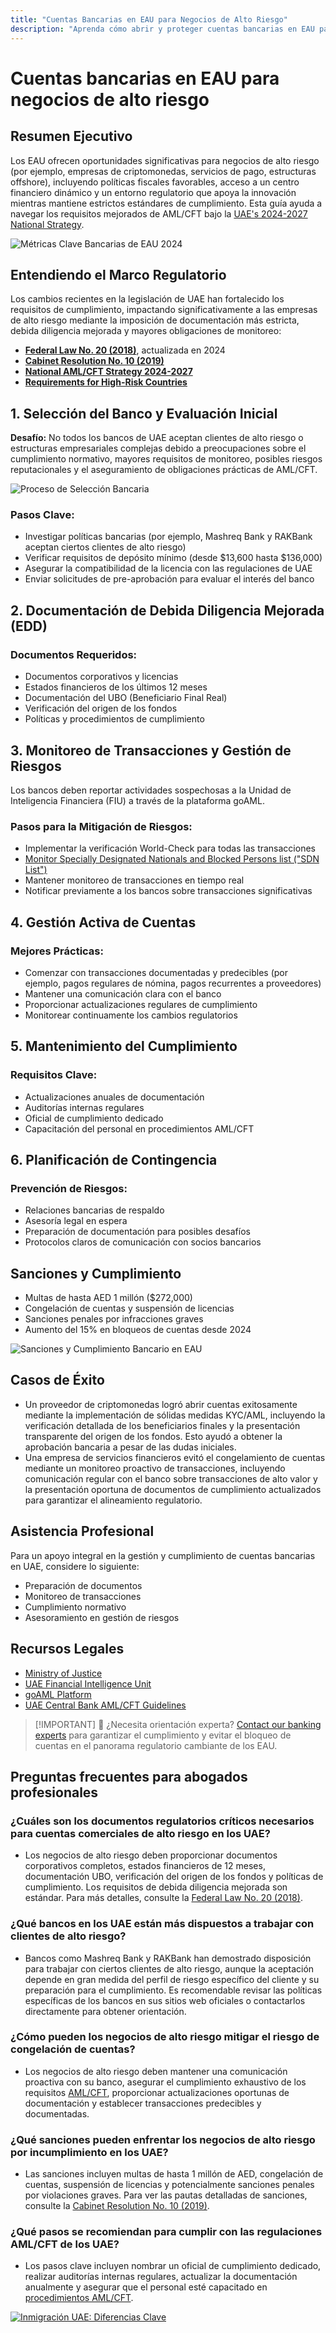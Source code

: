 ```yaml
---
title: "Cuentas Bancarias en EAU para Negocios de Alto Riesgo"
description: "Aprenda cómo abrir y proteger cuentas bancarias en EAU para negocios de alto riesgo. Guía experta sobre requisitos de cumplimiento, mitigación de riesgos y prevención de congelación de cuentas en 2024."
---
```


# Cuentas bancarias en EAU para negocios de alto riesgo

## Resumen Ejecutivo

Los EAU ofrecen oportunidades significativas para negocios de alto riesgo (por ejemplo, empresas de criptomonedas, servicios de pago, estructuras offshore), incluyendo políticas fiscales favorables, acceso a un centro financiero dinámico y un entorno regulatorio que apoya la innovación mientras mantiene estrictos estándares de cumplimiento. Esta guía ayuda a navegar los requisitos mejorados de AML/CFT bajo la [UAE's 2024-2027 National Strategy](https://www.mofa.gov.ae/en/mediahub/news/2024/9/5/5-9-2024-uae-uae).

![Métricas Clave Bancarias de EAU 2024](/content/uae-banking-stats.svg)

## Entendiendo el Marco Regulatorio

Los cambios recientes en la legislación de UAE han fortalecido los requisitos de cumplimiento, impactando significativamente a las empresas de alto riesgo mediante la imposición de documentación más estricta, debida diligencia mejorada y mayores obligaciones de monitoreo:

- **[Federal Law No. 20 (2018)](https://rulebook.centralbank.ae/en/rulebook/decree-federal-law-no-20-2018-anti-money-laundering-and-combating-financing-terrorism-and)**, actualizada en 2024
- **[Cabinet Resolution No. 10 (2019)](https://uaelegislation.gov.ae/en/legislations/1015/download)**
- **[National AML/CFT Strategy 2024-2027](https://www.namlcftc.gov.ae/en/more/uae-strategy/)**
- **[Requirements for High-Risk Countries](https://rulebook.centralbank.ae/en/rulebook/643-requirements-high-risk-countries)**

## 1. Selección del Banco y Evaluación Inicial

**Desafío:** No todos los bancos de UAE aceptan clientes de alto riesgo o estructuras empresariales complejas debido a preocupaciones sobre el cumplimiento normativo, mayores requisitos de monitoreo, posibles riesgos reputacionales y el aseguramiento de obligaciones prácticas de AML/CFT.

![Proceso de Selección Bancaria](/content/bank-selection.svg)

### Pasos Clave:

- Investigar políticas bancarias (por ejemplo, Mashreq Bank y RAKBank aceptan ciertos clientes de alto riesgo)
- Verificar requisitos de depósito mínimo (desde \$13,600 hasta \$136,000)
- Asegurar la compatibilidad de la licencia con las regulaciones de UAE
- Enviar solicitudes de pre-aprobación para evaluar el interés del banco

## 2. Documentación de Debida Diligencia Mejorada (EDD)

### Documentos Requeridos:

- Documentos corporativos y licencias
- Estados financieros de los últimos 12 meses
- Documentación del UBO (Beneficiario Final Real)
- Verificación del origen de los fondos
- Políticas y procedimientos de cumplimiento

## 3. Monitoreo de Transacciones y Gestión de Riesgos

Los bancos deben reportar actividades sospechosas a la Unidad de Inteligencia Financiera (FIU) a través de la plataforma goAML.

### Pasos para la Mitigación de Riesgos:

- Implementar la verificación World-Check para todas las transacciones
- [Monitor Specially Designated Nationals and Blocked Persons list ("SDN List")](https://sanctionssearch.ofac.treas.gov/)
- Mantener monitoreo de transacciones en tiempo real
- Notificar previamente a los bancos sobre transacciones significativas

## 4. Gestión Activa de Cuentas

### Mejores Prácticas:

- Comenzar con transacciones documentadas y predecibles (por ejemplo, pagos regulares de nómina, pagos recurrentes a proveedores)
- Mantener una comunicación clara con el banco
- Proporcionar actualizaciones regulares de cumplimiento
- Monitorear continuamente los cambios regulatorios

## 5. Mantenimiento del Cumplimiento

### Requisitos Clave:

- Actualizaciones anuales de documentación
- Auditorías internas regulares
- Oficial de cumplimiento dedicado
- Capacitación del personal en procedimientos AML/CFT

## 6. Planificación de Contingencia

### Prevención de Riesgos:

- Relaciones bancarias de respaldo
- Asesoría legal en espera
- Preparación de documentación para posibles desafíos
- Protocolos claros de comunicación con socios bancarios

## Sanciones y Cumplimiento

- Multas de hasta AED 1 millón (\$272,000)
- Congelación de cuentas y suspensión de licencias
- Sanciones penales por infracciones graves
- Aumento del 15% en bloqueos de cuentas desde 2024

![Sanciones y Cumplimiento Bancario en EAU](/content/penalties-enforcement.svg)

## Casos de Éxito

- Un proveedor de criptomonedas logró abrir cuentas exitosamente mediante la implementación de sólidas medidas KYC/AML, incluyendo la verificación detallada de los beneficiarios finales y la presentación transparente del origen de los fondos. Esto ayudó a obtener la aprobación bancaria a pesar de las dudas iniciales.
- Una empresa de servicios financieros evitó el congelamiento de cuentas mediante un monitoreo proactivo de transacciones, incluyendo comunicación regular con el banco sobre transacciones de alto valor y la presentación oportuna de documentos de cumplimiento actualizados para garantizar el alineamiento regulatorio.

## Asistencia Profesional

Para un apoyo integral en la gestión y cumplimiento de cuentas bancarias en UAE, considere lo siguiente:

- Preparación de documentos
- Monitoreo de transacciones
- Cumplimiento normativo
- Asesoramiento en gestión de riesgos

## Recursos Legales

- [Ministry of Justice](https://www.moj.gov.ae)
- [UAE Financial Intelligence Unit](https://www.uaefiu.gov.ae)
- [goAML Platform](https://goaml.ae)
- [UAE Central Bank AML/CFT Guidelines](https://www.centralbank.ae/en/our-operations/anti-money-laundering-aml/)

> [!IMPORTANT] 💜 ¿Necesita orientación experta?
> [Contact our banking experts](./../../resources/contacts) para garantizar el cumplimiento y evitar el bloqueo de cuentas en el panorama regulatorio cambiante de los EAU.

## Preguntas frecuentes para abogados profesionales

### ¿Cuáles son los documentos regulatorios críticos necesarios para cuentas comerciales de alto riesgo en los UAE?

- Los negocios de alto riesgo deben proporcionar documentos corporativos completos, estados financieros de 12 meses, documentación UBO, verificación del origen de los fondos y políticas de cumplimiento. Los requisitos de debida diligencia mejorada son estándar. Para más detalles, consulte la [Federal Law No. 20 (2018)](https://rulebook.centralbank.ae/en/rulebook/decree-federal-law-no-20-2018-anti-money-laundering-and-combating-financing-terrorism-and).

### ¿Qué bancos en los UAE están más dispuestos a trabajar con clientes de alto riesgo?

- Bancos como Mashreq Bank y RAKBank han demostrado disposición para trabajar con ciertos clientes de alto riesgo, aunque la aceptación depende en gran medida del perfil de riesgo específico del cliente y su preparación para el cumplimiento. Es recomendable revisar las políticas específicas de los bancos en sus sitios web oficiales o contactarlos directamente para obtener orientación.

### ¿Cómo pueden los negocios de alto riesgo mitigar el riesgo de congelación de cuentas?

- Los negocios de alto riesgo deben mantener una comunicación proactiva con su banco, asegurar el cumplimiento exhaustivo de los requisitos [AML/CFT](https://www.centralbank.ae/en/our-operations/anti-money-laundering-aml/), proporcionar actualizaciones oportunas de documentación y establecer transacciones predecibles y documentadas.

### ¿Qué sanciones pueden enfrentar los negocios de alto riesgo por incumplimiento en los UAE?

- Las sanciones incluyen multas de hasta 1 millón de AED, congelación de cuentas, suspensión de licencias y potencialmente sanciones penales por violaciones graves. Para ver las pautas detalladas de sanciones, consulte la [Cabinet Resolution No. 10 (2019)](https://uaelegislation.gov.ae/en/legislations/1015/download).

### ¿Qué pasos se recomiendan para cumplir con las regulaciones AML/CFT de los UAE?

- Los pasos clave incluyen nombrar un oficial de cumplimiento dedicado, realizar auditorías internas regulares, actualizar la documentación anualmente y asegurar que el personal esté capacitado en [procedimientos AML/CFT](https://rulebook.centralbank.ae/en/rulebook/cabinet-decision-58-2020-beneficial-owner-procedures).

[![Inmigración UAE: Diferencias Clave](/content/uae-immigration.svg)](./../company-registration/benefits-problems.md)
